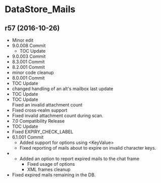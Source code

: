 # DataStore_Mails

## r57 (2016-10-26)

- Minor edit  
- 9.0.008 Commit  
    - TOC Update  
- 9.0.003 Commit  
- 8.3.001 Commit  
- 8.2.001 Commit  
- minor code cleanup  
- 8.0.001 Commit  
- TOC Update  
- changed handling of an alt's mailbox last update  
- TOC Update  
- TOC Update  
    Fixed an invalid attachment count  
- Fixed cross-realm support  
- Fixed invalid attachment count during scan.  
- 7.0 Compatibility Release  
- TOC Update  
- Fixed EXPIRY\_CHECK\_LABEL  
- 6.1.001 Commit  
    - Added support for options using &lt;KeyValue&gt;  
    - Fixed reporting of mails about to expire on invalid character keys.  
- - Added an option to report expired mails to the chat frame  
    - Fixed usage of options  
    - XML frames cleanup  
- Fixed expired mails remaining in the DB.  

